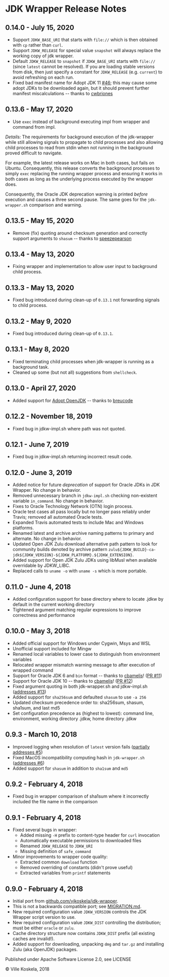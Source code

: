 JDK Wrapper Release Notes
=========================

0.14.0 - July 15, 2020
------------------------
* Support `JDKW_BASE_URI` that starts with `file://` which is then obtained with `cp` rather than `curl`.
* Support `JDKW_RELEASE` for special value `snapshot` will always replace the working copy of jdk wrapper.
* Default `JDKW_RELEASE` to `snapshot` if `JDKW_BASE_URI` starts with `file://` (since `latest` cannot be resolved). If you are loading stable versions from disk, then just specify a constant for `JDKW_RELEASE` (e.g. `current`) to avoid refreshing on each run. 
* Fixed bad manifest name for Adopt JDK 11 [#46](https://github.com/KoskiLabs/jdk-wrapper/issues/46); this may cause some adopt JDKs to be downloaded again, but it should prevent further manifest miscalculations -- thanks to [cwbriones](https://github.com/cwbriones)

0.13.6 - May 17, 2020
------------------------
* Use `exec` instead of background executing impl from wrapper and command from impl.

_Details:_ The requirements for background execution of the jdk-wrapper while still allowing signals to propagate to child processes and also allowing child processes to read from stdin when not running in the background proved difficult to navigate.

For example, the latest release works on Mac in both cases, but fails on Ubuntu. Consequently, this release converts the background processes to simply `exec` replacing the running wrapper process and ensuring it works in both cases as long as the underlying process executed by the wrapper does.

Consequently, the Oracle JDK deprecation warning is printed _before_ execution and causes a three second pause. The same goes for the `jdk-wrapper.sh` comparison and warning.

0.13.5 - May 15, 2020
------------------------
* Remove (fix) quoting around checksum generation and correctly support arguments to `shasum`  -- thanks to [speezepearson](https://github.com/speezepearson)

0.13.4 - May 13, 2020
------------------------
* Fixing wrapper and implementation to allow user input to background child process.

0.13.3 - May 13, 2020
------------------------
* Fixed bug introduced during clean-up of `0.13.1` not forwarding signals to child process. 

0.13.2 - May 9, 2020
------------------------
* Fixed bug introduced during clean-up of `0.13.1`. 

0.13.1 - May 8, 2020
------------------------
* Fixed terminating child processes when jdk-wrapper is running as a background task.
* Cleaned up some (but not all) suggestions from `shellcheck`.

0.13.0 - April 27, 2020
------------------------
* Added support for [Adopt OpenJDK](https://adoptopenjdk.net/) -- thanks to [breucode](https://github.com/breucode)

0.12.2 - November 18, 2019
------------------------
* Fixed bug in jdkw-impl.sh where path was not quoted.

0.12.1 - June 7, 2019
------------------------
* Fixed bug in jdkw-impl.sh returning incorrect result code.

0.12.0 - June 3, 2019
------------------------
* Added notice for future *deprecation* of support for Oracle JDKs in JDK Wrapper. No change in behavior.
* Removed unnecessary branch in `jdkw-impl.sh` checking non-existent variable `in_command`. No change in behavior.
* Fixes to Oracle Technology Network (OTN) login process.
* Oracle test cases all pass locally but no longer pass reliably under Travis; removed all automated Oracle tests.
* Expanded Travis automated tests to include Mac and Windows platforms.
* Renamed latest and archive archive naming patterns to primary and alternate. No change in behavior.
* Updated Open JDK Zulu download alternative path pattern to look for community builds denoted by archive pattern `zulu${JDKW_BUILD}-ca-jdk${JDKW_VERSION}-${JDKW_PLATFORM}.${JDKW_EXTENSION}`.
* Added support for Open JDK Zulu JDKs using libMusl when available overridable by JDKW_LIBC.
* Replaced calls to `uname -o` with `uname -s` which is more portable.

0.11.0 - June 4, 2018
------------------------
* Added configuration support for base directory where to locate .jdkw by default in the current working directory
* Tightened argument matching regular expressions to improve correctness and performance

0.10.0 - May 3, 2018
------------------------
* Added official support for Windows under Cygwin, Msys and WSL
* Unofficial support included for Mingw
* Renamed local variables to lower case to distinguish from environment variables
* Relocated wrapper mismatch warning message to after execution of wrapped command
* Support for Oracle JDK 6 and `bin` format -- thanks to [cbamelis](https://github.com/cbamelis)! ([PR #11](https://github.com/KoskiLabs/jdk-wrapper/pull/11))
* Support for Oracle JDK 10 -- thanks to [cbamelis](https://github.com/cbamelis)! ([PR #12](https://github.com/KoskiLabs/jdk-wrapper/pull/12))
* Fixed argument quoting in both jdk-wrapper.sh and jdkw-impl.sh ([addresses #13](https://github.com/KoskiLabs/jdk-wrapper/issues/13))
* Added support for `sha256sum` and defaulted `shasum` to use `-a 256`
* Updated checksum precedence order to: sha256sum, shasum, sha1sum, and last md5
* Set configuration precedence as (highest to lowest): command line, environment, working directory .jdkw, home directory .jdkw

0.9.3 - March 10, 2018
------------------------
* Improved logging when resolution of `latest` version fails ([partially addresses #5](https://github.com/KoskiLabs/jdk-wrapper/issues/5))
* Fixed MacOS incompatibility computing hash in `jdk-wrapper.sh` ([addresses #6](https://github.com/KoskiLabs/jdk-wrapper/issues/6))
* Added support for `shasum` in addition to `sha1sum` and `md5`

0.9.2 - February 4, 2018
------------------------
* Fixed bug in wrapper comparison of sha1sum where it incorrectly included the file name in the comparison

0.9.1 - February 4, 2018
------------------------
* Fixed several bugs in wrapper:
    * Added missing `-H` prefix to content-type header for `curl` invocation
    * Automatically executable permissions to downloaded files
    * Renamed `JDKW_RELEASE` to `JDKW_URI`
    * Missing definition of `safe_command`
* Minor improvements to wrapper code quality:
    * Extracted common `download` function
    * Removed overriding of constants (didn't prove useful)
    * Extracted variables from `printf` statements

0.9.0 - February 4, 2018
------------------------
* Initial port from [github.com/vjkoskela/jdk-wrapper](https://github.com/vjkoskela/jdk-wrapper).
* This is not a backwards compatible port; see [MIGRATION.md](https://github.com/koskilabs/jdk-wrapper/blob/master/MIGRATION.md).
* New required configuration value `JDKW_VERSION` controls the JDK Wrapper script version to use.
* New required configuration value `JDKW_DIST` controlling the distribution; must be either `oracle` or `zulu`.
* Cache directory structure now contains `JDKW_DIST` prefix (all existing caches are invalid!).
* Added support for downloading, unpacking `dmg` and `tar.gz` and installing Zulu (aka OpenJDK) packages.

Published under Apache Software License 2.0, see LICENSE

&copy; Ville Koskela, 2018
